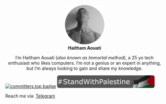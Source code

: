 <p align="center">
  <img width="125" height="125" src="avatar.png">
  <br><b>Haitham Aouati</b></p>
  
  <p align="center">
    I’m Haitham Aouati (<i>also known as Immortal method</i>), a 25 yo tech enthusiast who likes computers. I’m not a genius or an expert in anything, but I’m always looking to gain and share my knowledge.
  </p>

[![committers.top badge](https://user-badge.committers.top/algeria/haithamaouati.svg)](https://user-badge.committers.top/algeria/haithamaouati)
[![StandWithPalestine](StandWithPalestine.svg)](https://haithamaouati.github.io/haithamaouati/palestine.html)

Reach me via: [Telegram](https://t.me/immortal_method)
